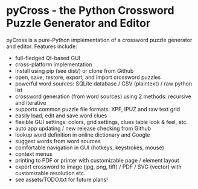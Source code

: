 # pyCross - the Python Crossword Puzzle Generator and Editor
pyCross is a pure-Python implementation of a crossword puzzle generator and editor.
Features include:

* full-fledged Qt-based GUI
* cross-platform implementation
* install using pip (see dist/) or clone from Github
* open, save, restore, export, and import crossword puzzles
* powerful word sources: SQLite database / CSV (plaintext) / raw python list
* crossword generation (from word sources) using 2 methods: recursive and iterative
* supports common puzzle file formats: XPF, IPUZ and raw text grid 
* easily load, edit and save word clues
* flexible GUI settings: colors, grid settings, clues table look & feel, etc.
* auto app updating / new release checking from Github
* lookup word definition in online dictionary and Google
* suggest words from word sources
* comfortable navigation in GUI (hotkeys, keystrokes, mouse)
* context menus
* printing to PDF or printer with customizable page / element layout
* export crossword to image (jpg, png, tiff) / PDF / SVG (vector) with customizable resolution etc.
* see assets/TODO.txt for future plans!